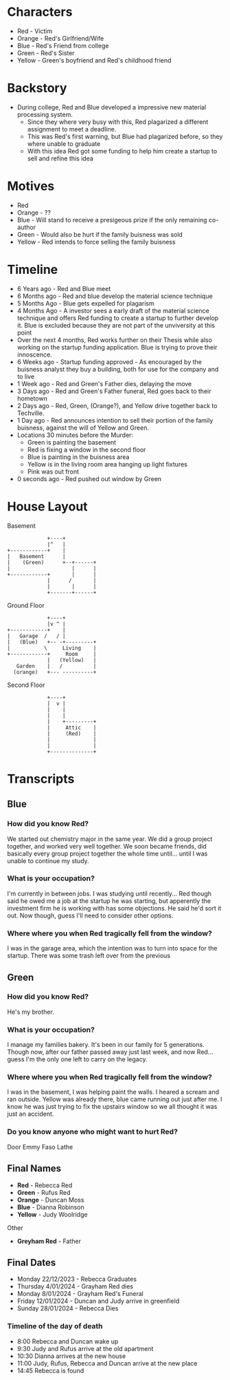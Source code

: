 # Characters

- Red - Victim
- Orange - Red's Girlfriend/Wife
- Blue - Red's Friend from college
- Green - Red's Sister
- Yellow - Green's boyfriend and Red's childhood friend

# Backstory

- During college, Red and Blue developed a impressive new material processing system.
  - Since they where very busy with this, Red plagarized a different assignment to meet a deadline.
  - This was Red's first warning, but Blue had plagarized before, so they where unable to graduate
  - With this idea Red got some funding to help him create a startup to sell and refine this idea

# Motives

- Red
- Orange - ??
- Blue - Will stand to receive a presigeous prize if the only remaining co-author
- Green - Would also be hurt if the family buisness was sold
- Yellow - Red intends to force selling the family buisness

# Timeline

- 6 Years ago - Red and Blue meet
- 6 Months ago - Red and blue develop the material science technique
- 5 Months Ago - Blue gets expelled for plagarism
- 4 Months Ago - A investor sees a early draft of the material science technique and offers Red funding to create a startup to further develop it. Blue is excluded because they are not part of the unviversity at this point
- Over the next 4 months, Red works further on their Thesis while also working on the startup funding application. Blue is trying to prove their innoscence.
- 6 Weeks ago - Startup funding approved - As encouraged by the buisness analyst they buy a building, both for use for the company and to live
- 1 Week ago - Red and Green's Father dies, delaying the move
- 3 Days ago - Red and Green's Father funeral, Red goes back to their hometown
- 2 Days ago - Red, Green, (Orange?), and Yellow drive together back to Techville.
- 1 Day ago - Red announces intention to sell their portion of the family buisness, against the will of Yellow and Green.
- Locations 30 minutes before the Murder:
  - Green is painting the basement
  - Red is fixing a window in the second floor
  - Blue is painting in the buisness area
  - Yellow is in the living room area hanging up light fixtures
  - Pink was out front
- 0 seconds ago - Red pushed out window by Green

# House Layout

Basement

```
             +----+
             |^   |
+------------+    |
|   Basement      |
|    (Green)      +--+------+
|                    |      |
+------------+       |      |
             |      /       |
             |       |      |
             +-------+------+
```

Ground Floor

```
             +----+
             |v ^ |
+------------+    |
|   Garage  /   / |
|   (Blue)   +-- -+---------+
|           \     Living    |
+------------+     Room     |
             |   (Yellow)   |
   Garden    |   /          |
  (orange)   +--- ----------+
```

Second Floor

```
             +----+
             |  v |
             |    |
             |    |
             |    +---------+
             |     Attic    |
             |     (Red)    |
             |              |
             |              |
             +--------------+
```

# Transcripts

## Blue

### How did you know Red?

We started out chemistry major in the same year. We did a group project together, and worked very well together. We soon became friends, did basically every group project together the whole time until... until I was unable to continue my study.

### What is your occupation?

I'm currently in between jobs. I was studying until recently... Red though said he owed me a job at the startup he
was starting, but apperently the investment firm he is working with has some objections. He said he'd sort it out. Now though, guess I'll need to consider other options.

### Where where you when Red tragically fell from the window?

I was in the garage area, which the intention was to turn into space for the startup. There was some trash left over from the previous

## Green

### How did you know Red?

He's my brother.

### What is your occupation?

I manage my families bakery. It's been in our family for 5 generations. Though now, after our father passed away just
last week, and now Red... guess I'm the only one left to carry on the legacy.

### Where where you when Red tragically fell from the window?

I was in the basement, I was helping paint the walls. I heared a scream and ran outside. Yellow was already there, blue came running out just after me. I know he was just trying to fix the upstairs window so we all thought it was just an accident.

### Do you know anyone who might want to hurt Red?

Door Emmy Faso Lathe

## Final Names

- **Red** - Rebecca Red
- **Green** - Rufus Red
- **Orange** - Duncan Moss
- **Blue** - Dianna Robinson
- **Yellow** - Judy Woolridge

Other

- **Greyham Red** - Father

## Final Dates

- Monday 22/12/2023 - Rebecca Graduates
- Thursday 4/01/2024 - Grayham Red dies
- Monday 8/01/2024 - Grayham Red's Funeral
- Friday 12/01/2024 - Duncan and Judy arrive in greenfield
- Sunday 28/01/2024 - Rebecca Dies

### Timeline of the day of death

- 8:00 Rebecca and Duncan wake up
- 9:30 Judy and Rufus arrive at the old apartment
- 10:30 Dianna arrives at the new house
- 11:00 Judy, Rufus, Rebecca and Duncan arrive at the new place
- 14:45 Rebecca is found
